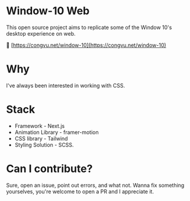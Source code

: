 # Window-10 Web

This open source project aims to replicate some of the Window 10's desktop experience on web.

🔗 [https://congvu.net/window-10](https://congvu.net/window-10)

# Why

I've always been interested in working with CSS.

# Stack

- Framework - Next.js
- Animation Library - framer-motion
- CSS library - Tailwind
- Styling Solution - SCSS.


# Can I contribute?

Sure, open an issue, point out errors, and what not. Wanna fix something yourselves, you're welcome to open a PR and I appreciate it.
